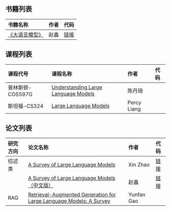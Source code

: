 ## 书籍列表
| 书籍名称                                                                               | 作者  | 代码                                             |
|:-----------------------------------------------------------------------------------|:----|:-----------------------------------------------|
| <a href="https://www.cs.princeton.edu/courses/archive/fall22/cos597G/">《大语言模型》</a> | 赵鑫  | <a href="https://llmbook-zh.github.io/">链接</a> |

## 课程列表

| 课程代号         | 课程名称                                                                                                           | 作者  | 代码  |
|:-------------|:---------------------------------------------------------------------------------------------------------------|:----|:----|
| 普林斯顿-COS597G | <a href="https://www.cs.princeton.edu/courses/archive/fall22/cos597G/">Understanding Large Language Models</a> | 陈丹琦 |     |
| 斯坦福-CS324    | <a href="https://stanford-cs324.github.io/winter2022/">Large Language Models</a> | Percy Liang |     |

## 论文列表

| 研究方向 | 论文名称                                                                                  | 作者  | 代码                                                               |
|:-----|:--------------------------------------------------------------------------------------|:----|:-----------------------------------------------------------------|
| 综述类  | <a href="https://arxiv.org/pdf/2303.18223">A Survey of Large Language Models</a>      |  Xin Zhao   | <a href="https://github.com/RUCAIBox/LLMSurvey/tree/main">链接</a> |
|      | <a href="https://github.com/RUCAIBox/LLMSurvey/blob/main/assets/LLM_Survey_Chinese.pdf">A Survey of Large Language Models（中文版）</a> |  赵鑫   | <a href="https://github.com/RUCAIBox/LLMSurvey/tree/main">链接</a> |
| RAG  | <a href="https://arxiv.org/pdf/2312.10997"> Retrieval-Augmented Generation for Large Language Models: A Survey</a> |  Yunfan Gao   |  |



